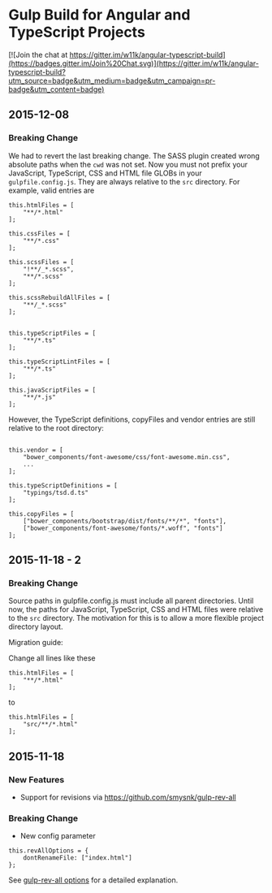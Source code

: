 
# Gulp Build for Angular and TypeScript Projects

[![Join the chat at https://gitter.im/w11k/angular-typescript-build](https://badges.gitter.im/Join%20Chat.svg)](https://gitter.im/w11k/angular-typescript-build?utm_source=badge&utm_medium=badge&utm_campaign=pr-badge&utm_content=badge)


## 2015-12-08

### Breaking Change

We had to revert the last breaking change. The SASS plugin created wrong absolute paths when the `cwd` was not set. Now you must not prefix your JavaScript, TypeScript, CSS and HTML file GLOBs in your `gulpfile.config.js`. They are always relative to the `src` directory. For example, valid entries are

```
this.htmlFiles = [
    "**/*.html"
];

this.cssFiles = [
    "**/*.css"
];

this.scssFiles = [
    "!**/_*.scss",
    "**/*.scss"
];

this.scssRebuildAllFiles = [
    "**/_*.scss"
];


this.typeScriptFiles = [
    "**/*.ts"
];

this.typeScriptLintFiles = [
    "**/*.ts"
];

this.javaScriptFiles = [
    "**/*.js"
];

```

However, the TypeScript definitions, copyFiles and vendor entries are still relative to the root directory:


```

this.vendor = [
	"bower_components/font-awesome/css/font-awesome.min.css",
	...
];

this.typeScriptDefinitions = [
    "typings/tsd.d.ts"
];

this.copyFiles = [
    ["bower_components/bootstrap/dist/fonts/**/*", "fonts"],
    ["bower_components/font-awesome/fonts/*.woff", "fonts"]
];

```


## 2015-11-18 - 2

### Breaking Change

Source paths in gulpfile.config.js must include all parent directories. Until now, the paths for JavaScript, TypeScript, CSS and HTML files were relative to the `src` directory. The motivation for this is to allow a more flexible project directory layout.

Migration guide:

Change all lines like these

```
this.htmlFiles = [
    "**/*.html"
];
```

to

```
this.htmlFiles = [
    "src/**/*.html"
];
```


## 2015-11-18

### New Features

- Support for revisions via https://github.com/smysnk/gulp-rev-all

### Breaking Change

- New config parameter

```
this.revAllOptions = {
    dontRenameFile: ["index.html"]
};
```

See [gulp-rev-all options](https://github.com/smysnk/gulp-rev-all#options) for a detailed explanation.

